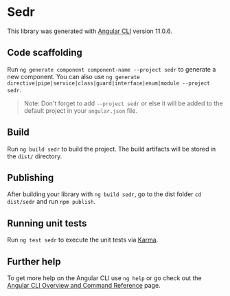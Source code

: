 # Sedr

This library was generated with [Angular CLI](https://github.com/angular/angular-cli) version 11.0.6.

## Code scaffolding

Run `ng generate component component-name --project sedr` to generate a new component. You can also use `ng generate directive|pipe|service|class|guard|interface|enum|module --project sedr`.

> Note: Don't forget to add `--project sedr` or else it will be added to the default project in your `angular.json` file.

## Build

Run `ng build sedr` to build the project. The build artifacts will be stored in the `dist/` directory.

## Publishing

After building your library with `ng build sedr`, go to the dist folder `cd dist/sedr` and run `npm publish`.

## Running unit tests

Run `ng test sedr` to execute the unit tests via [Karma](https://karma-runner.github.io).

## Further help

To get more help on the Angular CLI use `ng help` or go check out the [Angular CLI Overview and Command Reference](https://angular.io/cli) page.
